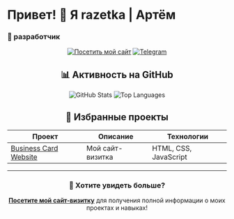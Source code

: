 # Привет! 👋 Я razetka | Артём

### 🎯 разработчик

<div align="center">

[![Посетить мой сайт](https://img.shields.io/badge/🌐_Мой_сайт--визитка-000?style=for-the-badge&logo=google-chrome&logoColor=white)](https://razetka2010.github.io/Business-card-website/)
[![Telegram](https://img.shields.io/badge/Telegram-26A5E4?style=for-the-badge&logo=telegram&logoColor=white)](https://t.me/your_telegram)

## 📊 Активность на GitHub

<div align="center">

![GitHub Stats](https://github-readme-stats.vercel.app/api?username=razetka2010&show_icons=true&theme=radical)
![Top Languages](https://github-readme-stats.vercel.app/api/top-langs/?username=razetka2010&layout=compact&theme=radical)

</div>

## 📁 Избранные проекты

| Проект | Описание | Технологии |
|--------|-----------|------------|
| [Business Card Website](https://razetka2010.github.io/Business-card-website/) | Мой сайт-визитка | HTML, CSS, JavaScript |

---

<div align="center">

### 💼 Хотите увидеть больше?
**[Посетите мой сайт-визитку](https://razetka2010.github.io/Business-card-website/)** для получения полной информации о моих проектах и навыках!

</div>
